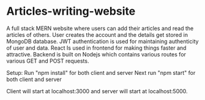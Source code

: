 # Articles-writing-website
A full stack MERN website where users can add their articles and read the articles of others.
User creates the account and the details get stored in MongoDB database.
JWT authentication is used for maintaining authenticity of user and data.
React Is used in frontend for making things faster and attractive.
Backend is built on Nodejs which contains various routes for various GET and POST requests.

Setup:
Run "npm install" for both client and server
Next run "npm start" for both client and server

Client will start at localhost:3000 and server will start at localhost:5000.
